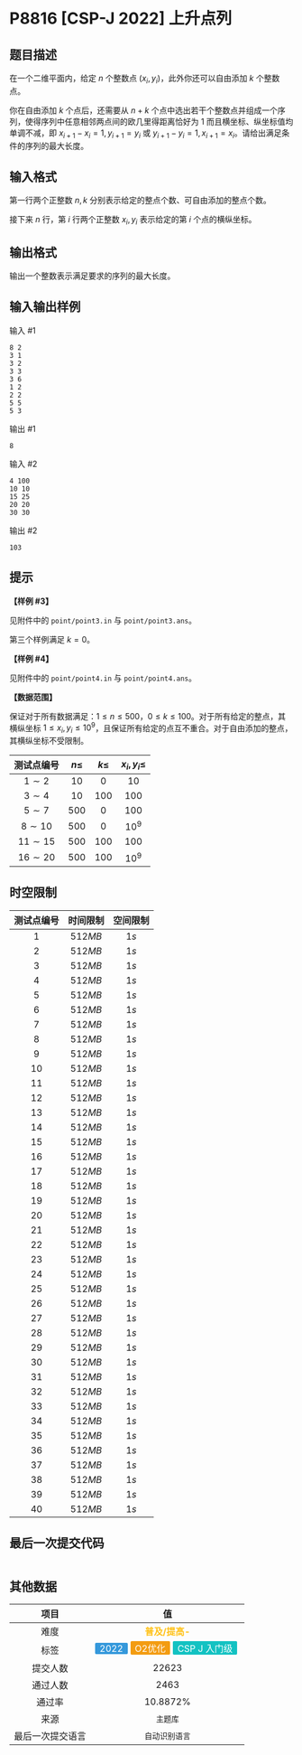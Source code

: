 # P8816 [CSP-J 2022] 上升点列
## 题目描述

在一个二维平面内，给定 $n$ 个整数点 $(x_i, y_i)$，此外你还可以自由添加 $k$ 个整数点。

你在自由添加 $k$ 个点后，还需要从 $n + k$ 个点中选出若干个整数点并组成一个序列，使得序列中任意相邻两点间的欧几里得距离恰好为 $1$ 而且横坐标、纵坐标值均单调不减，即 $x_{i+1} - x_i = 1, y_{i+1} = y_i$ 或 $y_{i+1} - y_i = 1, x_{i+1} = x_i$。请给出满足条件的序列的最大长度。

## 输入格式

第一行两个正整数 $n, k$ 分别表示给定的整点个数、可自由添加的整点个数。

接下来 $n$ 行，第 $i$ 行两个正整数 $x_i, y_i$ 表示给定的第 $i$ 个点的横纵坐标。

## 输出格式

输出一个整数表示满足要求的序列的最大长度。

## 输入输出样例

输入 #1
```
8 2
3 1
3 2
3 3
3 6
1 2
2 2
5 5
5 3
```
输出 #1
```
8
```
输入 #2
```
4 100
10 10
15 25
20 20
30 30
```
输出 #2
```
103
```

## 提示

**【样例 \#3】**

见附件中的 `point/point3.in` 与 `point/point3.ans`。

第三个样例满足 $k = 0$。

**【样例 \#4】**

见附件中的 `point/point4.in` 与 `point/point4.ans`。

**【数据范围】**

保证对于所有数据满足：$1 \leq n \leq 500$，$0 \leq k \leq 100$。对于所有给定的整点，其横纵坐标 $1 \leq x_i, y_i \leq {10}^9$，且保证所有给定的点互不重合。对于自由添加的整点，其横纵坐标不受限制。

| 测试点编号 | $n \leq$ | $k \leq$ | $x_i,y_i \leq$ |
| :-----------: | :-----------: | :-----------: | :-----------: |
| $1 \sim 2$ | $10$ | $0$ | $10$ |
| $3 \sim 4$ | $10$ | $100$ | $100$ |
| $5 \sim 7$ | $500$ | $0$ | $100$ |
| $8 \sim 10$ | $500$ | $0$ | ${10}^9$ |
| $11 \sim 15$ | $500$ | $100$  | $100$ |
| $16 \sim 20$ | $500$ | $100$ | ${10}^9$ |

## 时空限制
|测试点编号|时间限制|空间限制|
|:---:|:---:|:---:|
|$1$|$512MB$|$1s$|
|$2$|$512MB$|$1s$|
|$3$|$512MB$|$1s$|
|$4$|$512MB$|$1s$|
|$5$|$512MB$|$1s$|
|$6$|$512MB$|$1s$|
|$7$|$512MB$|$1s$|
|$8$|$512MB$|$1s$|
|$9$|$512MB$|$1s$|
|$10$|$512MB$|$1s$|
|$11$|$512MB$|$1s$|
|$12$|$512MB$|$1s$|
|$13$|$512MB$|$1s$|
|$14$|$512MB$|$1s$|
|$15$|$512MB$|$1s$|
|$16$|$512MB$|$1s$|
|$17$|$512MB$|$1s$|
|$18$|$512MB$|$1s$|
|$19$|$512MB$|$1s$|
|$20$|$512MB$|$1s$|
|$21$|$512MB$|$1s$|
|$22$|$512MB$|$1s$|
|$23$|$512MB$|$1s$|
|$24$|$512MB$|$1s$|
|$25$|$512MB$|$1s$|
|$26$|$512MB$|$1s$|
|$27$|$512MB$|$1s$|
|$28$|$512MB$|$1s$|
|$29$|$512MB$|$1s$|
|$30$|$512MB$|$1s$|
|$31$|$512MB$|$1s$|
|$32$|$512MB$|$1s$|
|$33$|$512MB$|$1s$|
|$34$|$512MB$|$1s$|
|$35$|$512MB$|$1s$|
|$36$|$512MB$|$1s$|
|$37$|$512MB$|$1s$|
|$38$|$512MB$|$1s$|
|$39$|$512MB$|$1s$|
|$40$|$512MB$|$1s$|

## 最后一次提交代码

```

```

## 其他数据

|项目|值|
|:---:|:---:|
|难度|<span style="font-weight: bold; color: #ffc116">普及/提高-</span>|
|标签|<span style="display: inline-block; margin-right: 5px; margin-bottom: 5px; border-radius: 2px; color: white; padding: 0px 8px; background-color: #3498db; ">2022</span><span style="display: inline-block; margin-right: 5px; margin-bottom: 5px; border-radius: 2px; color: white; padding: 0px 8px; background-color: #f39c11; ">O2优化</span><span style="display: inline-block; margin-right: 5px; margin-bottom: 5px; border-radius: 2px; color: white; padding: 0px 8px; background-color: #13c2c2; ">CSP J 入门级</span>|
|提交人数|$22623$|
|通过人数|$2463$|
|通过率|$10.8872\%$|
|来源|`主题库`|
|最后一次提交语言|`自动识别语言`|

